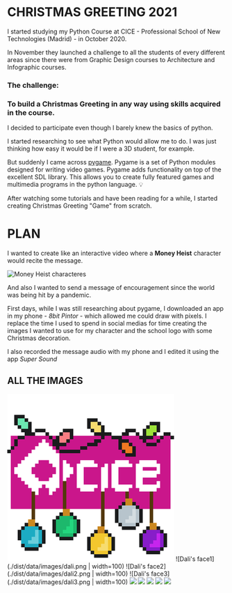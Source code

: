 # CHRISTMAS GREETING 2021

I started studying my Python Course at CICE - Professional School of New Technologies (Madrid) - in October 2020.

In November they launched a challenge to all the students of every different areas since there were from Graphic Design courses to Architecture and Infographic courses. 

### The challenge: 
### To build a Christmas Greeting in any way using skills acquired in the course.

I decided to participate even though I barely knew the basics of python.

I started researching to see what Python would allow me to do. I was just thinking how easy it would be if I were a 3D student, for example.

But suddenly I came across [pygame](https://www.pygame.org/news). Pygame is a set of Python modules designed for writing video games. Pygame adds functionality on top of the excellent SDL library. This allows you to create fully featured games and multimedia programs in the python language. 💡

After watching some tutorials and have been reading for a while, I started creating Christmas Greeting "Game" from scratch.

# PLAN

I wanted to create like an interactive video where a **Money Heist** character would recite the message.


![Money Heist characteres](https://images.newindianexpress.com/uploads/user/imagelibrary/2021/12/6/w900X450/MH5-.jpg?w=640&dpr=1.3)


And also I wanted to send a message of encouragement since the world was being hit by a pandemic.

First days, while I was still researching about pygame, I downloaded an app in my phone - *8bit Pintor* - which allowed me could draw with pixels. I replace the time I used to spend in social medias for time creating the images I wanted to use for my character and the school logo with some Christmas decoration.

I also recorded the message audio with my phone and I edited it using the app *Super Sound*


## ALL THE IMAGES


![Logo](./dist/data/images/cice_christmas.png)
![Dali's face1](./dist/data/images/dali.png | width=100)
![Dali's face2](./dist/data/images/dali2.png | width=100)
![Dali's face3](./dist/data/images/dali3.png | width=100)
![](./dist/data/images/)
![](./dist/data/images/)
![](./dist/data/images/)
![](./dist/data/images/)
![](./dist/data/images/)
